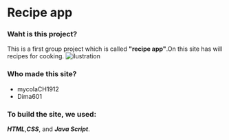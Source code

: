 ﻿# Recipe app
### Waht is this project?
This is a first group project which is called __"recipe app"__.On this site has will recipes for cooking.
![ilustration]()
### Who made this site?
* mycolaCH1912
* Dima601
 ### To build the site, we used: 
 *__HTML__*,*__CSS__*, and *__Java Script__*.
